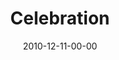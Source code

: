 ---
layout: message
category: message
series: "The 365 Days of Christmas"
title: "Celebration"
date: 2010-12-11-00-00
message_id: 649
audio: "http://s3.amazonaws.com/crossroads-media/message/audio/celebration.mp3"
audio-duration: "35:08"
program: "http://s3.amazonaws.com/crossroads-media/documents/12_11-12_10Program.pdf"
description: "Brian Tome talks about what it means to live in celebration of the miracle of Christmas."
video: "http://s3.amazonaws.com/crossroads-media/message/video/celebration.mp4"
video-duration: "35:13"
video-image: "http://s3.amazonaws.com/crossroads-media/images/celebration_still.jpg"
explicit: false
---